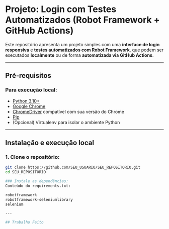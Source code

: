 # Projeto: Login com Testes Automatizados (Robot Framework + GitHub Actions)

Este repositório apresenta um projeto simples com uma **interface de login responsiva** e **testes automatizados com Robot Framework**, que podem ser executados **localmente** ou de forma **automatizada via GitHub Actions**.

---

## Pré-requisitos

### Para execução local:
- [Python 3.10+](https://www.python.org/downloads/)
- [Google Chrome](https://www.google.com/chrome/)
- [ChromeDriver](https://chromedriver.chromium.org/) compatível com sua versão do Chrome
- [Pip](https://pip.pypa.io/en/stable/installation/)
- (Opcional) Virtualenv para isolar o ambiente Python

---

## Instalação e execução local

### 1. Clone o repositório:

```bash
git clone https://github.com/SEU_USUARIO/SEU_REPOSITORIO.git
cd SEU_REPOSITORIO

### Instale as dependências:
Conteúdo do requirements.txt:

robotframework
robotframework-seleniumlibrary
selenium

---

## Trabalho Feito


